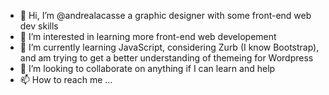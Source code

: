 - 👋 Hi, I’m @andrealacasse a graphic designer with some front-end web dev skills
- 👀 I’m interested in learning more front-end web developement
- 🌱 I’m currently learning JavaScript, considering Zurb (I know Bootstrap), and am trying to get a better understanding of themeing for Wordpress
- 💞️ I’m looking to collaborate on anything if I can learn and help
- 📫 How to reach me ...

<!---
andrealacasse/andrealacasse is a ✨ special ✨ repository because its `README.md` (this file) appears on your GitHub profile.
You can click the Preview link to take a look at your changes.
--->
